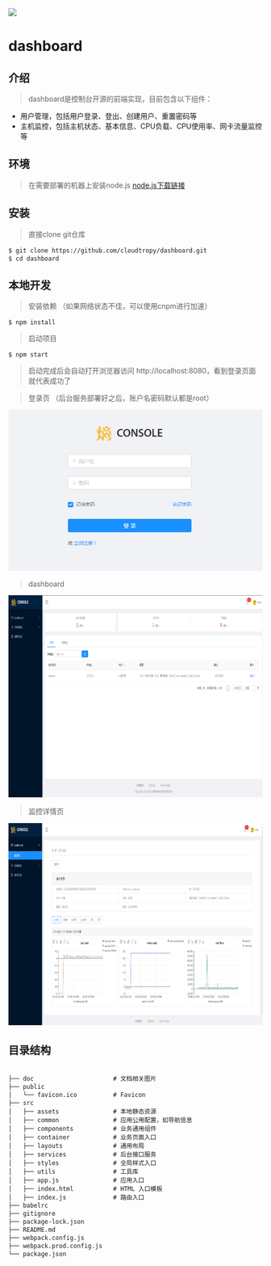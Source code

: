 ![](./doc/favicon.ico)

# dashboard

## 介绍

> dashboard是控制台开源的前端实现，目前包含以下组件：

* 用户管理，包括用户登录、登出、创建用户、重置密码等
* 主机监控，包括主机状态、基本信息、CPU负载、CPU使用率、网卡流量监控等

## 环境

> 在需要部署的机器上安装node.js [node.js下载链接](https://nodejs.org/en/download/ "")

## 安装

> 直接clone git仓库

    $ git clone https://github.com/cloudtropy/dashboard.git
    $ cd dashboard

## 本地开发

> 安装依赖 （如果网络状态不佳，可以使用cnpm进行加速）

    $ npm install

> 启动项目

    $ npm start

> 启动完成后会自动打开浏览器访问 http://localhost:8080，看到登录页面就代表成功了

> 登录页 （后台服务部署好之后，账户名密码默认都是root）

![](./doc/login.png)

> dashboard

<img src="./doc/dashboard.png" style="width: 760px;height: 400px" alt="dashboard">

> 监控详情页

<img src="./doc/hostmonitor.png" style="width: 760px;height: 400px" alt="monitor">

## 目录结构

```

├── doc                      # 文档相关图片
├── public
│   └── favicon.ico          # Favicon
├── src
│   ├── assets               # 本地静态资源
│   ├── common               # 应用公用配置，如导航信息
│   ├── components           # 业务通用组件
│   ├── container            # 业务页面入口
│   ├── layouts              # 通用布局
│   ├── services             # 后台接口服务
│   ├── styles               # 全局样式入口
│   ├── utils                # 工具库
│   ├── app.js               # 应用入口
│   ├── index.html           # HTML 入口模板
│   ├── index.js             # 路由入口
├── babelrc                 
├── gitignore               
├── package-lock.json                 
├── README.md
├── webpack.config.js                 
├── webpack.prod.config.js                 
└── package.json

```


